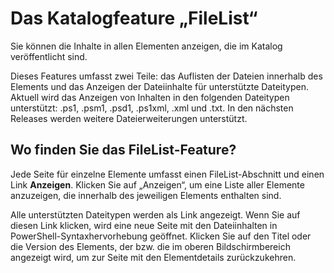 # Das Katalogfeature „FileList“

Sie können die Inhalte in allen Elementen anzeigen, die im Katalog veröffentlicht sind. 

Dieses Features umfasst zwei Teile: das Auflisten der Dateien innerhalb des Elements und das Anzeigen der Dateiinhalte für unterstützte Dateitypen. Aktuell wird das Anzeigen von Inhalten in den folgenden Dateitypen unterstützt: .ps1, .psm1, .psd1, .ps1xml, .xml und .txt. In den nächsten Releases werden weitere Dateierweiterungen unterstützt. 

## Wo finden Sie das FileList-Feature?
Jede Seite für einzelne Elemente umfasst einen FileList-Abschnitt und einen Link **Anzeigen**. Klicken Sie auf „Anzeigen“, um eine Liste aller Elemente anzuzeigen, die innerhalb des jeweiligen Elements enthalten sind.

Alle unterstützten Dateitypen werden als Link angezeigt. Wenn Sie auf diesen Link klicken, wird eine neue Seite mit den Dateiinhalten in PowerShell-Syntaxhervorhebung geöffnet. Klicken Sie auf den Titel oder die Version des Elements, der bzw. die im oberen Bildschirmbereich angezeigt wird, um zur Seite mit den Elementdetails zurückzukehren.


<!--HONumber=Oct16_HO1-->


